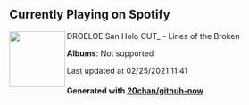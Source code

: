 ## Currently Playing on Spotify

[<img align="left" width="100" src="https://i.scdn.co/image/ab67616d0000b273e44cda4043a9aefb772f689c">](https://open.spotify.com/album/025njwSJ67gymZaZ7i3rHh)

DROELOE San Holo CUT_ - Lines of the Broken

**Albums**: Not supported

Last updated at 02/25/2021 11:41

#### Generated with [20chan/github-now](https://github.com/20chan/github-now)


<!--
**20chan/20chan** is a ✨ _special_ ✨ repository because its `README.md` (this file) appears on your GitHub profile.

Here are some ideas to get you started:

- 🔭 I’m currently working on ...
- 🌱 I’m currently learning ...
- 👯 I’m looking to collaborate on ...
- 🤔 I’m looking for help with ...
- 💬 Ask me about ...
- 📫 How to reach me: ...
- 😄 Pronouns: ...
- ⚡ Fun fact: ...
-->
